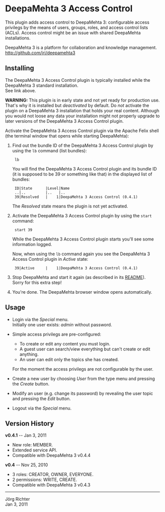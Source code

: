 
DeepaMehta 3 Access Control
===========================

This plugin adds access control to DeepaMehta 3: configurable access privilegs by the means of users, groups, roles, and access control lists (ACLs). Access control might be an issue with shared DeepaMehta installations.

DeepaMehta 3 is a platform for collaboration and knowledge management.  
<http://github.com/jri/deepamehta3>


Installing
----------

The DeepaMehta 3 Access Control plugin is typically installed while the DeepaMehta 3 standard installation.  
See link above.

**WARNING:** This plugin is in early state and not yet ready for production use. That's why it is installed but *deactivated* by default. Do *not* activate the plugin on a DeepaMehta 3 installation that holds your real content. Although you would not loose any data your installation might not properly upgrade to later versions of the DeepaMehta 3 Access Control plugin.

Activate the DeepaMehta 3 Access Control plugin via the Apache Felix shell (the terminal window that opens while starting DeepaMehta):

1. Find out the bundle ID of the DeepaMehta 3 Access Control plugin by using the `lb` command (list bundles):

        lb

   You will find the DeepaMehta 3 Access Control plugin and its bundle ID (it is supposed to be 39 or something like that) in the displayed list of bundles:

        ID|State      |Level|Name
        ..|..         |..   |..
        39|Resolved   |    1|DeepaMehta 3 Access Control (0.4.1)

   The *Resolved* state means the plugin is not yet activated.

2. Activate the DeepaMehta 3 Access Control plugin by using the `start` command:

        start 39

   While the DeepaMehta 3 Access Control plugin starts you'll see some information logged.

   Now, when using the `lb` command again you see the DeepaMehta 3 Access Control plugin in *Active* state:

        39|Active     |    1|DeepaMehta 3 Access Control (0.4.1)

3. Stop DeepaMehta and start it again (as described in its [README](http://github.com/jri/deepamehta3)).  
   Sorry for this extra step!

4. You're done. The DeepaMehta browser window opens automatically.


Usage
-----

* Login via the *Special* menu.  
  Initially one user exists: *admin* without password.

* Simple access privilegs are pre-configured:
  * To create or edit any content you must login.
  * A guest user can search/view everything but can't create or edit anything.
  * An user can edit only the topics she has created.

  For the moment the access privilegs are not configurable by the user.

* Create a new user by choosing *User* from the type menu and pressing the *Create* button.  

* Modify an user (e.g. change its password) by revealing the user topic and pressing the *Edit* button.

* Logout via the *Special* menu.


Version History
---------------

**v0.4.1** -- Jan 3, 2011

* New role: MEMBER.
* Extended service API.
* Compatible with DeepaMehta 3 v0.4.4

**v0.4** -- Nov 25, 2010

* 3 roles: CREATOR, OWNER, EVERYONE.
* 2 permissions: WRITE, CREATE.
* Compatible with DeepaMehta 3 v0.4.3


------------
Jörg Richter  
Jan 3, 2011
